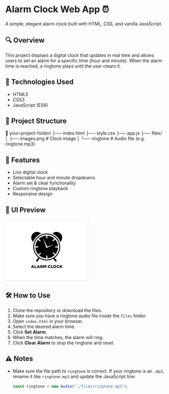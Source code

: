 # Alarm Clock Web App ⏰

A simple, elegant alarm clock built with HTML, CSS, and vanilla JavaScript.

## 🔍 Overview

This project displays a digital clock that updates in real time and allows users to set an alarm for a specific time (hour and minute). When the alarm time is reached, a ringtone plays until the user clears it.

## 🧰 Technologies Used

- HTML5
- CSS3
- JavaScript (ES6)

## 📂 Project Structure

📁 your-project-folder/
├── index.html
├── style.css
├── app.js
├── files/
│ ├── images.png # Clock image
│ └── ringtone # Audio file (e.g. ringtone.mp3)



## 🚀 Features

- Live digital clock
- Selectable hour and minute dropdowns
- Alarm set & clear functionality
- Custom ringtone playback
- Responsive design

## 📸 UI Preview

![Alarm Clock Screenshot](files/images.png)

## 🛠️ How to Use

1. Clone the repository or download the files.
2. Make sure you have a ringtone audio file inside the `files` folder.
3. Open `index.html` in your browser.
4. Select the desired alarm time.
5. Click **Set Alarm**.
6. When the time matches, the alarm will ring.
7. Click **Clear Alarm** to stop the ringtone and reset.

## ⚠️ Notes

- Make sure the file path to `ringtone` is correct. If your ringtone is an `.mp3`, rename it like `ringtone.mp3` and update the JavaScript line:
  ```js
  const ringtone = new Audio("./files/ringtone.mp3");
